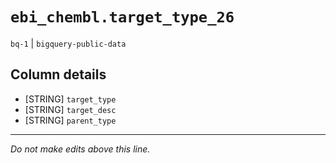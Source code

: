 # `ebi_chembl.target_type_26`
`bq-1` | `bigquery-public-data`

## Column details
* [STRING]    `target_type`
* [STRING]    `target_desc`
* [STRING]    `parent_type`

-------------------------------------------------------------------------------
*Do not make edits above this line.*
